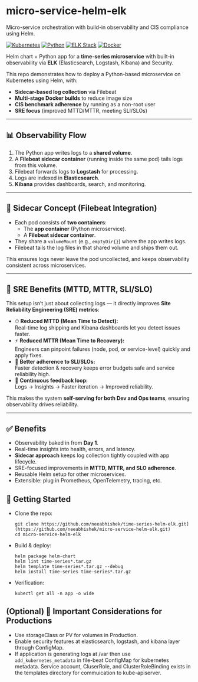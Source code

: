 # micro-service-helm-elk
Micro-service orchestration with build-in observability and CIS compliance using Helm.

[![Kubernetes](https://img.shields.io/badge/Kubernetes-Helm-blue?logo=kubernetes)](https://helm.sh)
[![Python](https://img.shields.io/badge/Python-3.9+-yellow?logo=python)](https://www.python.org/)
[![ELK Stack](https://img.shields.io/badge/Observability-ELK-cc0000?logo=elastic)](https://www.elastic.co/what-is/elk-stack)
[![Docker](https://img.shields.io/badge/Container-Docker-2496ED?logo=docker)](https://www.docker.com/)

Helm chart + Python app for a **time-series microservice** with built-in observability via **ELK** (Elasticsearch, Logstash, Kibana) and Security.

This repo demonstrates how to deploy a Python-based microservice on Kubernetes using Helm, with:  
- **Sidecar-based log collection** via Filebeat  
- **Multi-stage Docker builds** to reduce image size  
- **CIS benchmark adherence** by running as a non-root user  
- **SRE focus** (improved MTTD/MTTR, meeting SLI/SLOs) 

---

## 📊 Observability Flow

1. The Python app writes logs to a **shared volume**.  
2. A **Filebeat sidecar container** (running inside the same pod) tails logs from this volume.  
3. Filebeat forwards logs to **Logstash** for processing.  
4. Logs are indexed in **Elasticsearch**.  
5. **Kibana** provides dashboards, search, and monitoring.  

---

## 🧩 Sidecar Concept (Filebeat Integration)

- Each pod consists of **two containers**:  
  - The **app container** (Python microservice).  
  - A **Filebeat sidecar container**.  
- They share a `volumeMount` (e.g., `emptyDir{}`) where the app writes logs.  
- Filebeat tails the log files in that shared volume and ships them out.  

This ensures logs never leave the pod uncollected, and keeps observability consistent across microservices.

---

## 🔎 SRE Benefits (MTTD, MTTR, SLI/SLO)

This setup isn’t just about collecting logs — it directly improves **Site Reliability Engineering (SRE) metrics**:

- ⏱ **Reduced MTTD (Mean Time to Detect):**  
  Real-time log shipping and Kibana dashboards let you detect issues faster.  
- ⚡ **Reduced MTTR (Mean Time to Recovery):**  
  Engineers can pinpoint failures (node, pod, or service-level) quickly and apply fixes.  
- 🎯 **Better adherence to SLI/SLOs:**  
  Faster detection & recovery keeps error budgets safe and service reliability high.  
- 🔄 **Continuous feedback loop:**  
  Logs → Insights → Faster iteration → Improved reliability.  

This makes the system **self-serving for both Dev and Ops teams**, ensuring observability drives reliability.

---

## ✅ Benefits

- Observability baked in from **Day 1**.  
- Real-time insights into health, errors, and latency.  
- **Sidecar approach** keeps log collection tightly coupled with app lifecycle.  
- SRE-focused improvements in **MTTD, MTTR, and SLO adherence**.  
- Reusable Helm setup for other microservices.  
- Extensible: plug in Prometheus, OpenTelemetry, tracing, etc.

## 📖 Getting Started
- Clone the repo:
  ```
  git clone https://github.com/neeabhishek/time-series-helm-elk.git](https://github.com/neeabhishek/micro-service-helm-elk.git)
  cd micro-service-helm-elk
  ```
  
- Build & deploy:
  ```
  helm package helm-chart
  helm lint time-series*.tar.gz
  helm template time-series*.tar.gz --debug
  helm install time-series time-series*.tar.gz
  ```
  
- Verification:
  ```
  kubectl get all -n app -o wide
  ```
  
## (Optional) 🎯 Important Considerations for Productions
- Use storageClass or PV for volumes in Production.
- Enable security features at elasticsearch, logstash, and kibana layer through ConfigMap.
- If application is generating logs at /var then use `` add_kubernetes_metadata `` in file-beat ConfigMap for kubernetes metadata. Service account, CluserRole, and ClusterRoleBinding exists in the templates directory for commuication to kube-apiserver.
